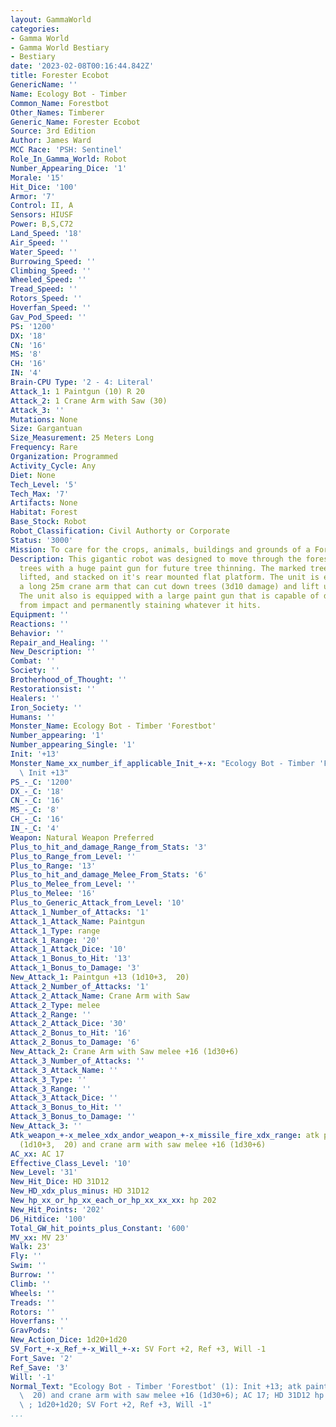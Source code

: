 ```yaml
---
layout: GammaWorld
categories:
- Gamma World
- Gamma World Bestiary
- Bestiary
date: '2023-02-08T00:16:44.842Z'
title: Forester Ecobot
GenericName: ''
Name: Ecology Bot - Timber
Common_Name: Forestbot
Other_Names: Timberer
Generic_Name: Forester Ecobot
Source: 3rd Edition
Author: James Ward
MCC Race: 'PSH: Sentinel'
Role_In_Gamma_World: Robot
Number_Appearing_Dice: '1'
Morale: '15'
Hit_Dice: '100'
Armor: '7'
Control: II, A
Sensors: HIUSF
Power: B,S,C72
Land_Speed: '18'
Air_Speed: ''
Water_Speed: ''
Burrowing_Speed: ''
Climbing_Speed: ''
Wheeled_Speed: ''
Tread_Speed: ''
Rotors_Speed: ''
Hoverfan_Speed: ''
Gav_Pod_Speed: ''
PS: '1200'
DX: '18'
CN: '16'
MS: '8'
CH: '16'
IN: '4'
Brain-CPU Type: '2 - 4: Literal'
Attack_1: 1 Paintgun (10) R 20
Attack_2: 1 Crane Arm with Saw (30)
Attack_3: ''
Mutations: None
Size: Gargantuan
Size_Measurement: 25 Meters Long
Frequency: Rare
Organization: Programmed
Activity_Cycle: Any
Diet: None
Tech_Level: '5'
Tech_Max: '7'
Artifacts: None
Habitat: Forest
Base_Stock: Robot
Robot_Classification: Civil Authorty or Corporate
Status: '3000'
Mission: To care for the crops, animals, buildings and grounds of a Forest.
Description: This gigantic robot was designed to move through the forest marking selected
  trees with a huge paint gun for future tree thinning. The marked trees are cut down,
  lifted, and stacked on it's rear mounted flat platform. The unit is equipped with
  a long 25m crane arm that can cut down trees (3d10 damage) and lift up to 25 tons.
  The unit also is equipped with a large paint gun that is capable of doing 1d10 damage
  from impact and permanently staining whatever it hits.
Equipment: ''
Reactions: ''
Behavior: ''
Repair_and_Healing: ''
New_Description: ''
Combat: ''
Society: ''
Brotherhood_of_Thought: ''
Restorationsist: ''
Healers: ''
Iron_Society: ''
Humans: ''
Monster_Name: Ecology Bot - Timber 'Forestbot'
Number_appearing: '1'
Number_appearing_Single: '1'
Init: '+13'
Monster_Name_xx_number_if_applicable_Init_+-x: "Ecology Bot - Timber 'Forestbot' (1):\
  \ Init +13"
PS_-_C: '1200'
DX_-_C: '18'
CN_-_C: '16'
MS_-_C: '8'
CH_-_C: '16'
IN_-_C: '4'
Weapon: Natural Weapon Preferred
Plus_to_hit_and_damage_Range_from_Stats: '3'
Plus_to_Range_from_Level: ''
Plus_to_Range: '13'
Plus_to_hit_and_damage_Melee_From_Stats: '6'
Plus_to_Melee_from_Level: ''
Plus_to_Melee: '16'
Plus_to_Generic_Attack_from_Level: '10'
Attack_1_Number_of_Attacks: '1'
Attack_1_Attack_Name: Paintgun
Attack_1_Type: range
Attack_1_Range: '20'
Attack_1_Attack_Dice: '10'
Attack_1_Bonus_to_Hit: '13'
Attack_1_Bonus_to_Damage: '3'
New_Attack_1: Paintgun +13 (1d10+3,  20)
Attack_2_Number_of_Attacks: '1'
Attack_2_Attack_Name: Crane Arm with Saw
Attack_2_Type: melee
Attack_2_Range: ''
Attack_2_Attack_Dice: '30'
Attack_2_Bonus_to_Hit: '16'
Attack_2_Bonus_to_Damage: '6'
New_Attack_2: Crane Arm with Saw melee +16 (1d30+6)
Attack_3_Number_of_Attacks: ''
Attack_3_Attack_Name: ''
Attack_3_Type: ''
Attack_3_Range: ''
Attack_3_Attack_Dice: ''
Attack_3_Bonus_to_Hit: ''
Attack_3_Bonus_to_Damage: ''
New_Attack_3: ''
Atk_weapon_+-x_melee_xdx_andor_weapon_+-x_missile_fire_xdx_range: atk paintgun +13
  (1d10+3,  20) and crane arm with saw melee +16 (1d30+6)
AC_xx: AC 17
Effective_Class_Level: '10'
New_Level: '31'
New_Hit_Dice: HD 31D12
New_HD_xdx_plus_minus: HD 31D12
New_hp_xx_or_hp_xx_each_or_hp_xx_xx_xx: hp 202
New_Hit_Points: '202'
D6_Hitdice: '100'
Total_GW_hit_points_plus_Constant: '600'
MV_xx: MV 23'
Walk: 23'
Fly: ''
Swim: ''
Burrow: ''
Climb: ''
Wheels: ''
Treads: ''
Rotors: ''
Hoverfans: ''
GravPods: ''
New_Action_Dice: 1d20+1d20
SV_Fort_+-x_Ref_+-x_Will_+-x: SV Fort +2, Ref +3, Will -1
Fort_Save: '2'
Ref_Save: '3'
Will: '-1'
Normal_Text: "Ecology Bot - Timber 'Forestbot' (1): Init +13; atk paintgun +13 (1d10+3,\
  \  20) and crane arm with saw melee +16 (1d30+6); AC 17; HD 31D12 hp 202; MV 23'\
  \ ; 1d20+1d20; SV Fort +2, Ref +3, Will -1"
...
```

